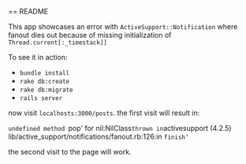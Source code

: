 == README

This app showcases an error with `ActiveSupport::Notification` where fanout dies out because of missing initialization of `Thread.current[:_timestack]]`

To see it in action:

* `bundle install`
* `rake db:create`
* `rake db:migrate`
* `rails server`

now visit `localhosts:3000/posts`. the first visit will result in:

`undefined method `pop' for nil:NilClass` thrown in `activesupport (4.2.5) lib/active_support/notifications/fanout.rb:126:in `finish'`

the second visit to the page will work.
